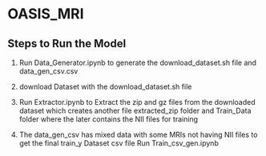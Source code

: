 # OASIS_MRI

## Steps to Run the Model

1. Run Data_Generator.ipynb to generate the download_dataset.sh file and data_gen_csv.csv

2. download Dataset with the download_dataset.sh file

3. Run Extractor.ipynb to Extract the zip and gz files from the downloaded dataset which creates another file extracted_zip folder and Train_Data folder where the later contains the NII files for training

4. The data_gen_csv has mixed data with some MRIs not having NII files to get the final train_y Dataset csv file Run Train_csv_gen.ipynb
